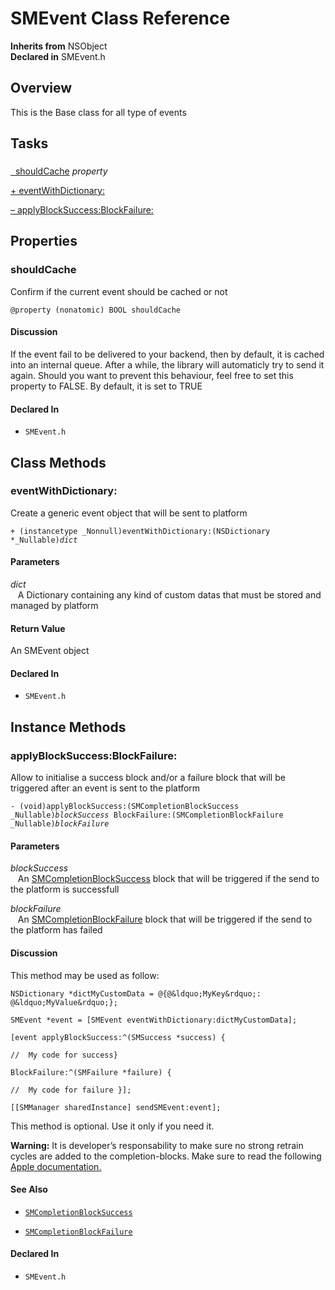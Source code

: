 # SMEvent Class Reference

**Inherits from** NSObject  
**Declared in** SMEvent.h  

## Overview

This is the Base class for all type of events

## Tasks

### 

[&nbsp;&nbsp;shouldCache](#/api/name/shouldCache) *property* 

[+&nbsp;eventWithDictionary:](#/api/name/eventWithDictionary:)  

[&ndash;&nbsp;applyBlockSuccess:BlockFailure:](#/api/name/applyBlockSuccess:BlockFailure:)  

## Properties

<a name="/api/name/shouldCache" title="shouldCache"></a>
### shouldCache

Confirm if the current event should be cached or not

<code>@property (nonatomic) BOOL shouldCache</code>

#### Discussion
If the event fail to be delivered to your backend, then by default, it is cached into an internal queue.
After a while, the library will automaticly try to send it again.
Should you want to prevent this behaviour, feel free to set this property to FALSE.
By default, it is set to TRUE

#### Declared In
* `SMEvent.h`

<a title="Class Methods" name="class_methods"></a>
## Class Methods

<a name="/api/name/eventWithDictionary:" title="eventWithDictionary:"></a>
### eventWithDictionary:

Create a generic event object that will be sent to platform

<code>+ (instancetype _Nonnull)eventWithDictionary:(NSDictionary *_Nullable)*dict*</code>

#### Parameters

*dict*  
&nbsp;&nbsp;&nbsp;A Dictionary containing any kind of custom datas that must be stored and managed by platform  

#### Return Value
An SMEvent object

#### Declared In
* `SMEvent.h`

<a title="Instance Methods" name="instance_methods"></a>
## Instance Methods

<a name="/api/name/applyBlockSuccess:BlockFailure:" title="applyBlockSuccess:BlockFailure:"></a>
### applyBlockSuccess:BlockFailure:

Allow to initialise a success block and/or a failure block that will be triggered after an event is sent to the platform

<code>- (void)applyBlockSuccess:(SMCompletionBlockSuccess _Nullable)*blockSuccess* BlockFailure:(SMCompletionBlockFailure _Nullable)*blockFailure*</code>

#### Parameters

*blockSuccess*  
&nbsp;&nbsp;&nbsp;An <a href="../Blocks/SMCompletionBlockSuccess.md">SMCompletionBlockSuccess</a> block that will be triggered if the send to the platform is successfull  

*blockFailure*  
&nbsp;&nbsp;&nbsp;An <a href="../Blocks/SMCompletionBlockFailure.md">SMCompletionBlockFailure</a> block that will be triggered if the send to the platform has failed  

#### Discussion
This method may be used as follow:

```
NSDictionary *dictMyCustomData = @{@&ldquo;MyKey&rdquo;: @&ldquo;MyValue&rdquo;};

SMEvent *event = [SMEvent eventWithDictionary:dictMyCustomData];

[event applyBlockSuccess:^(SMSuccess *success) {

//  My code for success}

BlockFailure:^(SMFailure *failure) {

//  My code for failure }];

[[SMManager sharedInstance] sendSMEvent:event];
```

This method is optional. Use it only if you need it.

<strong>Warning:</strong> It is developer&rsquo;s responsability to make sure no strong retrain cycles are added to the completion-blocks.
Make sure to read the following <a href="https://developer.apple.com/library/ios/documentation/Cocoa/Conceptual/ProgrammingWithObjectiveC/WorkingwithBlocks/WorkingwithBlocks.md#//apple_ref/doc/uid/TP40011210-CH8-SW16">Apple documentation.</a>

#### See Also

* <code><a href="../Blocks/SMCompletionBlockSuccess.md">SMCompletionBlockSuccess</a></code>

* <code><a href="../Blocks/SMCompletionBlockFailure.md">SMCompletionBlockFailure</a></code>

#### Declared In
* `SMEvent.h`

